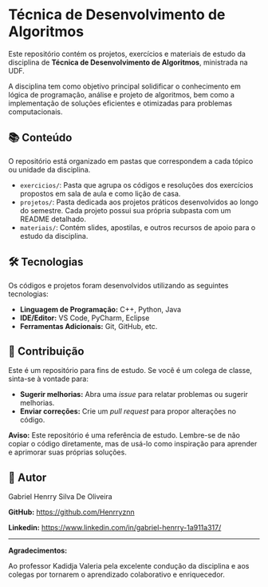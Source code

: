 # Técnica de Desenvolvimento de Algoritmos

Este repositório contém os projetos, exercícios e materiais de estudo da disciplina de **Técnica de Desenvolvimento de Algoritmos**, ministrada na UDF.

A disciplina tem como objetivo principal solidificar o conhecimento em lógica de programação, análise e projeto de algoritmos, bem como a implementação de soluções eficientes e otimizadas para problemas computacionais.

## 📚 Conteúdo

O repositório está organizado em pastas que correspondem a cada tópico ou unidade da disciplina.

- `exercicios/`: Pasta que agrupa os códigos e resoluções dos exercícios propostos em sala de aula e como lição de casa.
- `projetos/`: Pasta dedicada aos projetos práticos desenvolvidos ao longo do semestre. Cada projeto possui sua própria subpasta com um README detalhado.
- `materiais/`: Contém slides, apostilas, e outros recursos de apoio para o estudo da disciplina.

## 🛠️ Tecnologias

Os códigos e projetos foram desenvolvidos utilizando as seguintes tecnologias:

- **Linguagem de Programação:** C++, Python, Java
- **IDE/Editor:** VS Code, PyCharm, Eclipse
- **Ferramentas Adicionais:** Git, GitHub, etc.

## 🤝 Contribuição

Este é um repositório para fins de estudo. Se você é um colega de classe, sinta-se à vontade para:

- **Sugerir melhorias:** Abra uma *issue* para relatar problemas ou sugerir melhorias.
- **Enviar correções:** Crie um *pull request* para propor alterações no código.

**Aviso:** Este repositório é uma referência de estudo. Lembre-se de não copiar o código diretamente, mas de usá-lo como inspiração para aprender e aprimorar suas próprias soluções.

## 📝 Autor

Gabriel Henrry Silva De Oliveira

**GitHub:** https://github.com/Henrryznn

**Linkedin:** https://www.linkedin.com/in/gabriel-henrry-1a911a317/

---

**Agradecimentos:**

Ao professor Kadidja Valeria pela excelente condução da disciplina e aos colegas por tornarem o aprendizado colaborativo e enriquecedor.
